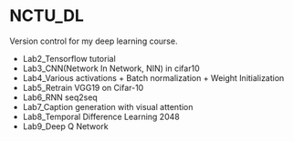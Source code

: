 # NCTU_DL

Version control for my deep learning course.


- Lab2_Tensorflow tutorial
- Lab3_CNN(Network In Network, NIN) in cifar10
- Lab4_Various activations + Batch normalization + Weight Initialization
- Lab5_Retrain VGG19 on Cifar-10
- Lab6_RNN seq2seq
- Lab7_Caption generation with visual attention
- Lab8_Temporal Difference Learning 2048
- Lab9_Deep Q Network